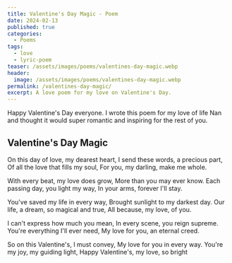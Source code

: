 ```yaml
---
title: Valentine's Day Magic - Poem
date: 2024-02-13
published: true
categories:
  - Poems
tags:
  - love
  - lyric-poem
teaser: /assets/images/poems/valentines-day-magic.webp
header:
  image: /assets/images/poems/valentines-day-magic.webp
permalink: /valentines-day-magic/
excerpt: A love poem for my love on Valentine's Day.
---
```

Happy Valentine's Day everyone. I wrote this poem for my love of life Nan and thought it would super romantic and inspiring for the rest of you.

## Valentine's Day Magic

On this day of love, my dearest heart,
I send these words, a precious part,
Of all the love that fills my soul,
For you, my darling, make me whole.

With every beat, my love does grow,
More than you may ever know.
Each passing day, you light my way,
In your arms, forever I'll stay.

You've saved my life in every way,
Brought sunlight to my darkest day.
Our life, a dream, so magical and true,
All because, my love, of you.

I can't express how much you mean,
In every scene, you reign supreme.
You're everything I'll ever need,
My love for you, an eternal creed.

So on this Valentine's, I must convey,
My love for you in every way.
You're my joy, my guiding light,
Happy Valentine's, my love, so bright